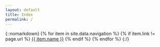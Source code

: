 ```yaml
---
layout: default
title: Index
permalink: /
---
```


{::nomarkdown}
    {% for item in site.data.navigation %}
        {% if item.link != page.url %}
            <a class="nav-link px-0 h3" href="{{ item.link }}">{{ item.name }}</a>
        {% endif %}
    {% endfor %}
{:/}